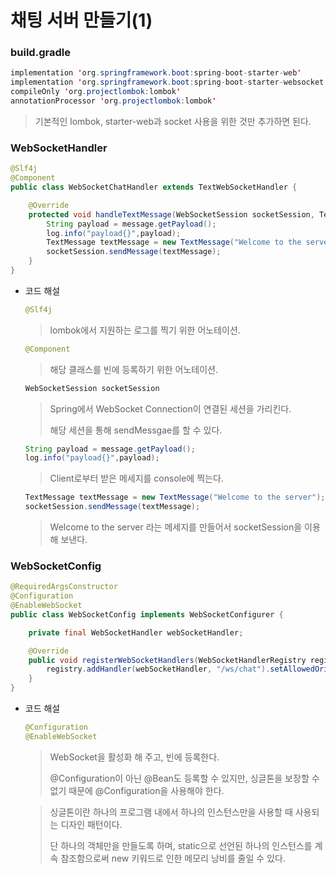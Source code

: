# 채팅 서버 만들기(1)

### build.gradle

``` java
implementation 'org.springframework.boot:spring-boot-starter-web'
implementation 'org.springframework.boot:spring-boot-starter-websocket'
compileOnly 'org.projectlombok:lombok'
annotationProcessor 'org.projectlombok:lombok'
```

> 기본적인 lombok, starter-web과 socket 사용을 위한 것만 추가하면 된다.

### WebSocketHandler

``` java
@Slf4j
@Component
public class WebSocketChatHandler extends TextWebSocketHandler {

    @Override
    protected void handleTextMessage(WebSocketSession socketSession, TextMessage message) throws Exception {
        String payload = message.getPayload();
        log.info("payload{}",payload);
        TextMessage textMessage = new TextMessage("Welcome to the server");
        socketSession.sendMessage(textMessage);
    }
}
```

- 코드 해설

  ```java
  @Slf4j
  ```

  > lombok에서 지원하는 로그를 찍기 위한 어노테이션.

  ``` java
  @Component
  ```

  > 해당 클래스를 빈에 등록하기 위한 어노테이션.

  ``` java
  WebSocketSession socketSession
  ```

  > Spring에서 WebSocket Connection이 연결된 세션을 가리킨다.
  >
  > 해당 세션을 통해 sendMessgae를 할 수 있다.

  ``` java
  String payload = message.getPayload();
  log.info("payload{}",payload);
  ```

  > Client로부터 받은 메세지를 console에 찍는다.

  ``` java
  TextMessage textMessage = new TextMessage("Welcome to the server");
  socketSession.sendMessage(textMessage);
  ```

  > Welcome to the server 라는 메세지를 만들어서 socketSession을 이용해 보낸다.

### WebSocketConfig

``` java
@RequiredArgsConstructor
@Configuration
@EnableWebSocket
public class WebSocketConfig implements WebSocketConfigurer {

    private final WebSocketHandler webSocketHandler;

    @Override
    public void registerWebSocketHandlers(WebSocketHandlerRegistry registry) {
        registry.addHandler(webSocketHandler, "/ws/chat").setAllowedOrigins("*");
    }
}
```

- 코드 해설

  ```java
  @Configuration
  @EnableWebSocket
  ```

  > WebSocket을 활성화 해 주고, 빈에 등록한다.
  >
  > @Configuration이 아닌 @Bean도 등록할 수 있지만, 싱글톤을 보장할 수 없기 때문에 @Configuration을 사용해야 한다.

  > 싱글톤이란 하나의 프로그램 내에서 하나의 인스턴스만을 사용할 때 사용되는 디자인 패턴이다.
  >
  > 단 하나의 객체만을 만들도록 하며, static으로 선언된 하나의 인스턴스를 계속 참조함으로써 new 키워드로 인한 메모리 낭비를 줄일 수 있다.